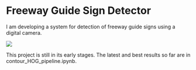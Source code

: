 # Freeway Guide Sign Detector
I am developing a system for detection of freeway guide signs using a digital camera.

![](https://user-images.githubusercontent.com/1641629/31304576-cf93d8b6-aad8-11e7-9feb-003fd426db2f.png)


This project is still in its early stages. The latest and best results so far are in contour_HOG_pipeline.ipynb.
